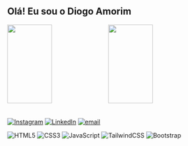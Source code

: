 ## Olá! Eu sou o Diogo Amorim
<div>
<img width="45%" height="180em" src="https://github-readme-stats.vercel.app/api?username=devDiogoamorim&theme=dark&hide_border=false&include_all_commits=false&count_private=false" />
<img  width="45%" height="180em" src="https://github-readme-stats.vercel.app/api/top-langs/?username=devDiogoamorim&theme=dark&hide_border=false&include_all_commits=false&count_private=true" />
</div>

<br>

[![Instagram](https://img.shields.io/badge/Instagram-%23E4405F.svg?logo=Instagram&logoColor=white)](https://instagram.com/diogoam_r) [![LinkedIn](https://img.shields.io/badge/LinkedIn-%230077B5.svg?logo=linkedin&logoColor=white)](https://linkedin.com/in/diogo-amorim-433823348) [![email](https://img.shields.io/badge/Email-D14836?logo=gmail&logoColor=white)](mailto:diogoamorimv1011@gmail.com) 

![HTML5](https://img.shields.io/badge/html5-%23E34F26.svg?style=for-the-badge&logo=html5&logoColor=white) ![CSS3](https://img.shields.io/badge/css3-%230077B5.svg?style=for-the-badge&logo=css3&logoColor=white) ![JavaScript](https://img.shields.io/badge/javascript-%23323330.svg?style=for-the-badge&logo=javascript&logoColor=%23F7DF1E) ![TailwindCSS](https://img.shields.io/badge/tailwindcss-%2338B2AC.svg?style=for-the-badge&logo=tailwind-css&logoColor=white) ![Bootstrap](https://img.shields.io/badge/bootstrap-%238511FA.svg?style=for-the-badge&logo=bootstrap&logoColor=white)


